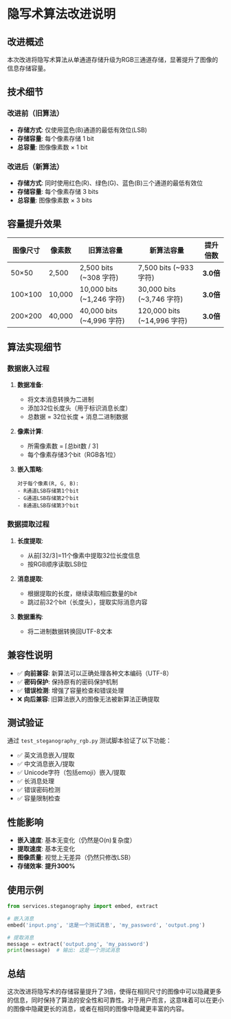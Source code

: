 # 隐写术算法改进说明

## 改进概述

本次改进将隐写术算法从单通道存储升级为RGB三通道存储，显著提升了图像的信息存储容量。

## 技术细节

### 改进前（旧算法）
- **存储方式**: 仅使用蓝色(B)通道的最低有效位(LSB)
- **存储容量**: 每个像素存储 1 bit
- **总容量**: 图像像素数 × 1 bit

### 改进后（新算法）
- **存储方式**: 同时使用红色(R)、绿色(G)、蓝色(B)三个通道的最低有效位
- **存储容量**: 每个像素存储 3 bits
- **总容量**: 图像像素数 × 3 bits

## 容量提升效果

| 图像尺寸 | 像素数 | 旧算法容量 | 新算法容量 | 提升倍数 |
|---------|--------|-----------|-----------|----------|
| 50×50   | 2,500  | 2,500 bits (~308 字符) | 7,500 bits (~933 字符) | **3.0倍** |
| 100×100 | 10,000 | 10,000 bits (~1,246 字符) | 30,000 bits (~3,746 字符) | **3.0倍** |
| 200×200 | 40,000 | 40,000 bits (~4,996 字符) | 120,000 bits (~14,996 字符) | **3.0倍** |

## 算法实现细节

### 数据嵌入过程

1. **数据准备**:
   - 将文本消息转换为二进制
   - 添加32位长度头（用于标识消息长度）
   - 总数据 = 32位长度 + 消息二进制数据

2. **像素计算**:
   - 所需像素数 = ⌈总bit数 / 3⌉
   - 每个像素存储3个bit（RGB各1位）

3. **嵌入策略**:
   ```
   对于每个像素(R, G, B):
   - R通道LSB存储第1个bit
   - G通道LSB存储第2个bit  
   - B通道LSB存储第3个bit
   ```

### 数据提取过程

1. **长度提取**:
   - 从前⌈32/3⌉=11个像素中提取32位长度信息
   - 按RGB顺序读取LSB位

2. **消息提取**:
   - 根据提取的长度，继续读取相应数量的bit
   - 跳过前32个bit（长度头），提取实际消息内容

3. **数据重构**:
   - 将二进制数据转换回UTF-8文本

## 兼容性说明

- ✅ **向前兼容**: 新算法可以正确处理各种文本编码（UTF-8）
- ✅ **密码保护**: 保持原有的密码保护机制
- ✅ **错误检测**: 增强了容量检查和错误处理
- ❌ **向后兼容**: 旧算法嵌入的图像无法被新算法正确提取

## 测试验证

通过 `test_steganography_rgb.py` 测试脚本验证了以下功能：

- ✅ 英文消息嵌入/提取
- ✅ 中文消息嵌入/提取  
- ✅ Unicode字符（包括emoji）嵌入/提取
- ✅ 长消息处理
- ✅ 错误密码检测
- ✅ 容量限制检查

## 性能影响

- **嵌入速度**: 基本无变化（仍然是O(n)复杂度）
- **提取速度**: 基本无变化
- **图像质量**: 视觉上无差异（仍然只修改LSB）
- **存储效率**: **提升300%**

## 使用示例

```python
from services.steganography import embed, extract

# 嵌入消息
embed('input.png', '这是一个测试消息', 'my_password', 'output.png')

# 提取消息
message = extract('output.png', 'my_password')
print(message)  # 输出: 这是一个测试消息
```

## 总结

这次改进将隐写术的存储容量提升了3倍，使得在相同尺寸的图像中可以隐藏更多的信息，同时保持了算法的安全性和可靠性。对于用户而言，这意味着可以在更小的图像中隐藏更长的消息，或者在相同的图像中隐藏更丰富的内容。